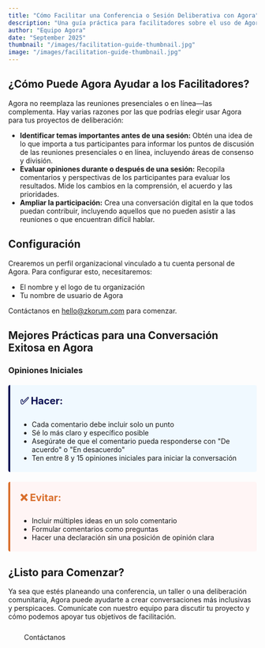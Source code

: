 ```yaml
---
title: "Cómo Facilitar una Conferencia o Sesión Deliberativa con Agora"
description: "Una guía práctica para facilitadores sobre el uso de Agora para organizar conferencias y sesiones deliberativas, con las mejores prácticas para opiniones iniciales."
author: "Equipo Agora"
date: "September 2025"
thumbnail: "/images/facilitation-guide-thumbnail.jpg"
image: "/images/facilitation-guide-thumbnail.jpg"
---
```


## ¿Cómo Puede Agora Ayudar a los Facilitadores?

Agora no reemplaza las reuniones presenciales o en línea—las complementa. Hay varias razones por las que podrías elegir usar Agora para tus proyectos de deliberación:

- **Identificar temas importantes antes de una sesión:** Obtén una idea de lo que importa a tus participantes para informar los puntos de discusión de las reuniones presenciales o en línea, incluyendo áreas de consenso y división.
- **Evaluar opiniones durante o después de una sesión:** Recopila comentarios y perspectivas de los participantes para evaluar los resultados. Mide los cambios en la comprensión, el acuerdo y las prioridades.
- **Ampliar la participación:** Crea una conversación digital en la que todos puedan contribuir, incluyendo aquellos que no pueden asistir a las reuniones o que encuentran difícil hablar.

## Configuración

Crearemos un perfil organizacional vinculado a tu cuenta personal de Agora. Para configurar esto, necesitaremos:

- El nombre y el logo de tu organización
- Tu nombre de usuario de Agora

Contáctanos en [hello@zkorum.com](mailto:hello@zkorum.com) para comenzar.

## Mejores Prácticas para una Conversación Exitosa en Agora

### Opiniones Iniciales

<div style="background: #f0f9ff; border-left: 4px solid #090F53; padding: 20px; margin: 20px 0; border-radius: 4px;">
  <h4 style="margin-top: 0; color: #090F53; font-size: 20px;">✅ Hacer:</h4>
  <ul style="margin-bottom: 0;">
    <li>Cada comentario debe incluir solo un punto</li>
    <li>Sé lo más claro y específico posible</li>
    <li>Asegúrate de que el comentario pueda responderse con "De acuerdo" o "En desacuerdo"</li>
    <li>Ten entre 8 y 15 opiniones iniciales para iniciar la conversación</li>
  </ul>
</div>

<div style="background: #fff5f5; border-left: 4px solid #d96f2d; padding: 20px; margin: 20px 0; border-radius: 4px;">
  <h4 style="margin-top: 0; color: #d96f2d; font-size: 20px;">❌ Evitar:</h4>
  <ul style="margin-bottom: 0;">
    <li>Incluir múltiples ideas en un solo comentario</li>
    <li>Formular comentarios como preguntas</li>
    <li>Hacer una declaración sin una posición de opinión clara</li>
  </ul>
</div>

## ¿Listo para Comenzar?

Ya sea que estés planeando una conferencia, un taller o una deliberación comunitaria, Agora puede ayudarte a crear conversaciones más inclusivas y perspicaces. Comunícate con nuestro equipo para discutir tu proyecto y cómo podemos apoyar tus objetivos de facilitación.

<div class="mt-5 text-center">
  <a href="mailto:hello@zkorum.com" class="btn-grad text-uppercase" style="text-decoration: none; padding: 0.7rem 2rem; display: inline-block; border-radius: 2rem; margin-bottom: 15px;">Contáctanos</a>
</div>
